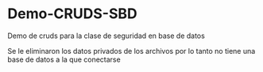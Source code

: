 # Demo-CRUDS-SBD
Demo de cruds para la clase de seguridad en base de datos

Se le eliminaron los datos privados de los archivos por lo tanto no tiene una base de datos a la que conectarse
